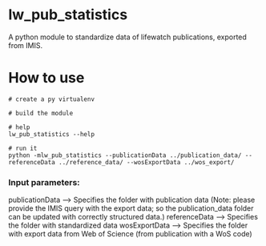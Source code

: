 # lw_pub_statistics

A python module to standardize data of lifewatch publications, exported from IMIS.

# How to use

```
# create a py virtualenv

# build the module

# help
lw_pub_statistics --help

# run it
python -mlw_pub_statistics --publicationData ../publication_data/ --referenceData ../reference_data/ --wosExportData ../wos_export/

```

### Input parameters:

publicationData --> Specifies the folder with publication data
(Note: please provide the IMIS query with the export data; so the publication_data folder can be updated with correctly structured data.)
referenceData --> Specifies the folder with standardized data
wosExportData --> Specifies the folder with export data from Web of Science (from publication with a WoS code)